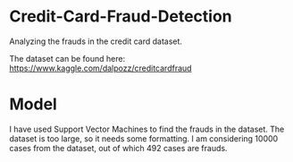 # Credit-Card-Fraud-Detection
Analyzing the frauds in the credit card dataset.

The dataset can be found here: https://www.kaggle.com/dalpozz/creditcardfraud

# Model
I have used Support Vector Machines to find the frauds in the dataset. The dataset is too large, so it needs some formatting. I am considering 10000 cases from the dataset, out of which 492 cases are frauds.
